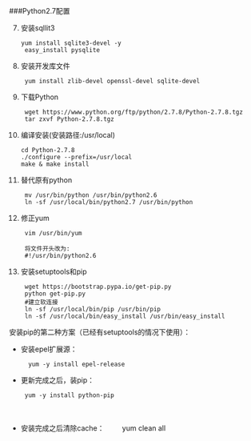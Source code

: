 ###Python2.7配置

7. 安装sqllit3

       yum install sqlite3-devel -y
        easy_install pysqlite

1. 安装开发库文件
    
        yum install zlib-devel openssl-devel sqlite-devel

2. 下载Python

        wget https://www.python.org/ftp/python/2.7.8/Python-2.7.8.tgz
        tar zxvf Python-2.7.8.tgz
        
3. 编译安装(安装路径:/usr/local)
    ```
    cd Python-2.7.8 
    ./configure --prefix=/usr/local
    make & make install
    ```
    
4. 替代原有python

        mv /usr/bin/python /usr/bin/python2.6 
        ln -sf /usr/local/bin/python2.7 /usr/bin/python
5. 修正yum
        
        vim /usr/bin/yum
        
        将文件开头改为:
        #!/usr/bin/python2.6
6. 安装setuptools和pip

        wget https://bootstrap.pypa.io/get-pip.py
        python get-pip.py
        #建立软连接
        ln -sf /usr/local/bin/pip /usr/bin/pip
        ln -sf /usr/local/bin/easy_install /usr/bin/easy_install

        
安装pip的第二种方案（已经有setuptools的情况下使用）：
        
* 安装epel扩展源：
    
        yum -y install epel-release
    
* 更新完成之后，装pip：
    
       yum -y install python-pip
　　
* 安装完成之后清除cache：
　　
        yum clean all